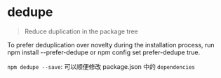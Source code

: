 # dedupe

> Reduce duplication in the package tree


To prefer deduplication over novelty during the installation process, run npm install --prefer-dedupe or npm config set prefer-dedupe true.

`npm dedupe --save`: 可以顺便修改 package.json 中的 `dependencies`